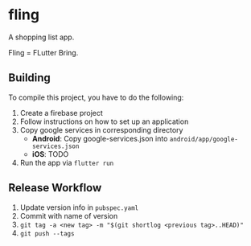 # fling

A shopping list app.

Fling = FLutter Bring.

## Building

To compile this project, you have to do the following:

1. Create a firebase project
2. Follow instructions on how to set up an application
3. Copy google services in corresponding directory
    * **Android**: Copy google-services.json into `android/app/google-services.json`
    * **iOS**: TODO
4. Run the app via `flutter run`

## Release Workflow

1. Update version info in `pubspec.yaml`
1. Commit with name of version
1. `git tag -a <new tag> -m "$(git shortlog <previous tag>..HEAD)"`
1. `git push --tags`